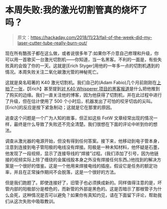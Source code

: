 # 本周失败:我的激光切割管真的烧坏了吗？

> 原文：<https://hackaday.com/2018/11/23/fail-of-the-week-did-my-laser-cutter-tube-really-burn-out/>

现在所有酷孩子都在这么做，或者说很多年了:如果你不介意自己修理和升级，你可以用一首歌买一台激光切割机——你知道，当一名黑客。不利的一面是，有些失败真的会毁了你的一天。这就是[Erich Styger]用他的一年多一点的切割机遇到的情况。本周失败关注二氧化碳激光管的神秘死亡。

这就是臭名昭著的 K40 激光切割机。我们自己的(Adam Fabio)几个月前刚刚在[上拍了一张](https://hackaday.com/2018/09/27/laser-noob-getting-started-with-the-k40-laser/)，【Erich】甚至提到[对 K40 Whisperer 项目的黑客报道](https://hackaday.com/2017/07/19/take-control-of-your-cheap-laser-cutter/)是什么把他推到了购买的边缘。我们一直关注他的博客，因为他获得了切割机，并在此过程中进行了升级，但在估计使用了 500 个小时后，机器发出了可怕的咬牙切齿的尖叫。[Erich]的反应是按下紧急制动；这就是它在那里的原因。

追查这个问题是一个广为人知的故事，但正如这些 FotW 文章经常出现的情况一样，最终是什么导致了失败还不完全清楚。我们很想在下面的评论中听到你的想法。

调查从激光器的电源开始，但没有得到任何答案。接下来，他移动到电子管本身，注意到连接到电子管阳极的电线没有焊接。阳极是一种未知材料，他怀疑是石墨，他发现了一段视频，显示了连接导线的“焊接”过程。(我们添加了引号，因为他链接的视频实际上除了缠绕的金属线股本身之外没有焊接任何东西。)他找到的解决方案是一个很好的借鉴。这是一个他用来焊接电线的插座。假设它是任务的额定功率，并且在正常操作期间不会脱落，这是一个很好的方法。

但是我们跑题了。即使连接好了，旧管子也必须换成新的。同样值得注意的是，坏管内部的阳极部分是橙色的，而新管的外部是黑色的。这是否暗示了那根管子为什么会死，这种情况是否可以避免？如果你有真知灼见，请在下面留下评论，帮助我们从这次失败中吸取教训。